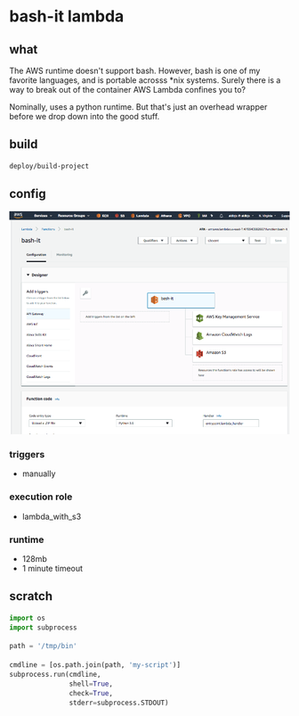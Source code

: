 # bash-it lambda

## what

The AWS runtime doesn't support bash. However, bash is one of my favorite languages,
and is portable acrosss \*nix systems. Surely there is a way to break out of the
container AWS Lambda confines you to?

Nominally, uses a python runtime. But that's just an overhead wrapper before we
drop down into the good stuff.

## build

```bash
deploy/build-project
```

## config

<img src="dev-resources/img/bash_it_config.png" alt="hi" width="900"/>

### triggers
- manually

### execution role
- lambda_with_s3

### runtime
- 128mb
- 1 minute timeout

## scratch

```python
import os
import subprocess

path = '/tmp/bin'

cmdline = [os.path.join(path, 'my-script')]
subprocess.run(cmdline,
               shell=True,
               check=True,
               stderr=subprocess.STDOUT)
```
